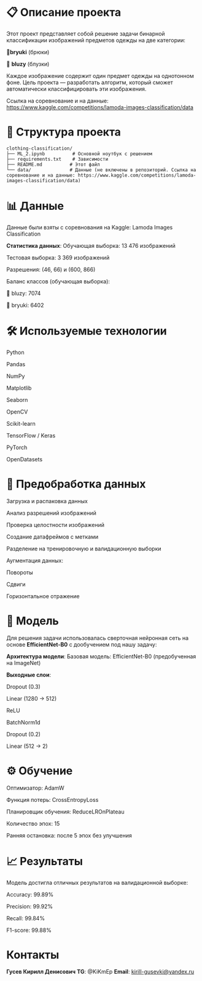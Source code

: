 # 📋 Описание проекта
Этот проект представляет собой решение задачи бинарной классификации изображений предметов одежды на две категории:

👖**bryuki** (брюки)

👚 **bluzy** (блузки)

Каждое изображение содержит один предмет одежды на однотонном фоне. Цель проекта — разработать алгоритм, который сможет автоматически классифицировать эти изображения.

Ссылка на соревнование и на данные: https://www.kaggle.com/competitions/lamoda-images-classification/data

# 📁 Структура проекта
```
clothing-classification/
├── ML_2.ipynb          # Основной ноутбук с решением
├── requirements.txt    # Зависимости
├── README.md          # Этот файл
└── data/              # Данные (не включены в репозиторий. Ссылка на соревнование и на данные: https://www.kaggle.com/competitions/lamoda-images-classification/data)
```

# 📊 Данные
Данные были взяты с соревнования на Kaggle:
Lamoda Images Classification

**Статистика данных**:
Обучающая выборка: 13 476 изображений

Тестовая выборка: 3 369 изображений

Разрешения: (46, 66) и (600, 866)

Баланс классов (обучающая выборка):

👚 bluzy: 7074

👖 bryuki: 6402

# 🛠️ Используемые технологии
Python

Pandas

NumPy

Matplotlib

Seaborn

OpenCV

Scikit-learn

TensorFlow / Keras

PyTorch

OpenDatasets

# 🧮 Предобработка данных
Загрузка и распаковка данных

Анализ разрешений изображений

Проверка целостности изображений

Создание датафреймов с метками

Разделение на тренировочную и валидационную выборки

Аугментация данных:

Повороты

Сдвиги

Горизонтальное отражение

# 🧠 Модель
Для решения задачи использовалась сверточная нейронная сеть на основе **EfficientNet-B0** с дообучением под нашу задачу:

**Архитектура модели**:
Базовая модель: EfficientNet-B0 (предобученная на ImageNet)

**Выходные слои**:

Dropout (0.3)

Linear (1280 → 512)

ReLU

BatchNorm1d

Dropout (0.2)

Linear (512 → 2)

# ⚙️ Обучение
Оптимизатор: AdamW

Функция потерь: CrossEntropyLoss

Планировщик обучения: ReduceLROnPlateau

Количество эпох: 15

Ранняя остановка: после 5 эпох без улучшения

# 📈 Результаты
Модель достигла отличных результатов на валидационной выборке:

Accuracy: 99.89%

Precision: 99.92%

Recall: 99.84%

F1-score: 99.88%

# Контакты
**Гусев Кирилл Денисович**
**TG**: @KiKmEp
**Email**: kirill-gusevki@yandex.ru
